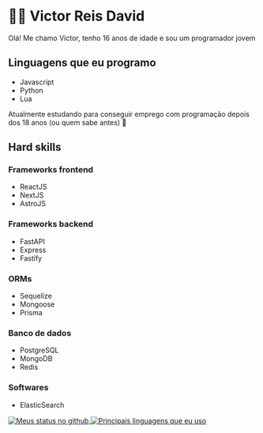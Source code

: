 # 🙋‍♂️ Victor Reis David
Olá! Me chamo Victor, tenho 16 anos de idade e sou um programador jovem

## Linguagens que eu programo
- Javascript
- Python
- Lua

Atualmente estudando para conseguir emprego com programação depois dos 18 anos (ou quem sabe antes) 🥰

## Hard skills

### Frameworks frontend
- ReactJS
- NextJS
- AstroJS

### Frameworks backend
- FastAPI
- Express
- Fastify

### ORMs
- Sequelize
- Mongoose
- Prisma

### Banco de dados
- PostgreSQL
- MongoDB
- Redis

### Softwares
- ElasticSearch
<a href="https://github-readme-stats.vercel.app/">
    <img align="center" src="https://github-readme-stats.vercel.app/api?username=Victoreisdavid&show_icons=true&theme=radical" alt="Meus status no github" />
</a>

<a href="https://github-readme-stats.vercel.app/">
    <img align="center" src="https://github-readme-stats.vercel.app/api/top-langs/?username=Victoreisdavid&show_icons=true&theme=radical" alt="Principais linguagens que eu uso" />
</a>
